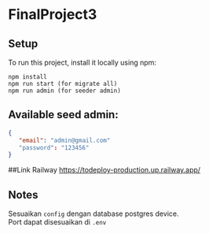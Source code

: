 # FinalProject3
## Setup
To run this project, install it locally using npm:

```
npm install
npm run start (for migrate all)
npm run admin (for seeder admin)
```

## Available seed admin:
```json
{
   "email": "admin@gmail.com"
   "password": "123456"
}
```

##Link Railway
https://todeploy-production.up.railway.app/

## Notes
Sesuaikan `config` dengan database postgres device. <br>
Port dapat disesuaikan di `.env`

